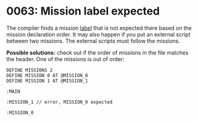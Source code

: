 # 0063: Mission label expected

The compiler finds a mission [label](../../language/data-types/#labels) that is not expected there based on the mission declaration order. It may also happen if you put an external script between two missions. The external scripts must follow the missions.

**Possible solutions:** check out if the order of missions in the file matches the header. One of the missions is out of order:

```
DEFINE MISSIONS 2
DEFINE MISSION 0 AT @MISSION_0
DEFINE MISSION 1 AT @MISSION_1

:MAIN

:MISSION_1 // error, MISSION_0 expected

:MISSION_0
```

